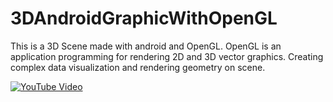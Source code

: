 # 3DAndroidGraphicWithOpenGL
This is a 3D Scene made with android and OpenGL. OpenGL is an application  programming for rendering 2D and 3D vector graphics. Creating complex data visualization and rendering geometry  on scene.

[![YouTube Video](https://img.youtube.com/vi/625T_I374oY/0.jpg)](https://www.youtube.com/watch?v=625T_I374oY)

